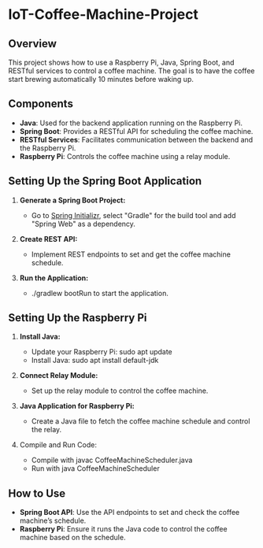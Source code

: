 # IoT-Coffee-Machine-Project

## Overview
This project shows how to use a Raspberry Pi, Java, Spring Boot, and RESTful services to control a coffee machine. The goal is to have the coffee start brewing automatically 10 minutes before waking up.

## Components
- **Java**: Used for the backend application running on the Raspberry Pi.
- **Spring Boot**: Provides a RESTful API for scheduling the coffee machine.
- **RESTful Services**: Facilitates communication between the backend and the Raspberry Pi.
- **Raspberry Pi**: Controls the coffee machine using a relay module.

## Setting Up the Spring Boot Application
1. **Generate a Spring Boot Project:**
   - Go to [Spring Initializr](https://start.spring.io/), select "Gradle" for the build tool and add "Spring    Web" as a dependency.

2. **Create REST API:**
   - Implement REST endpoints to set and get the coffee machine schedule.

3. **Run the Application:**
   - ./gradlew bootRun to start the application.

## Setting Up the Raspberry Pi
1. **Install Java:**
   - Update your Raspberry Pi: sudo apt update
   - Install Java: sudo apt install default-jdk

2. **Connect Relay Module:**
   - Set up the relay module to control the coffee machine.

3. **Java Application for Raspberry Pi:**
   - Create a Java file to fetch the coffee machine schedule and control the relay.

4. Compile and Run Code:
   - Compile with javac CoffeeMachineScheduler.java
   - Run with java CoffeeMachineScheduler

## How to Use
- **Spring Boot API**: Use the API endpoints to set and check the coffee machine’s schedule.
- **Raspberry Pi**: Ensure it runs the Java code to control the coffee machine based on the schedule.
